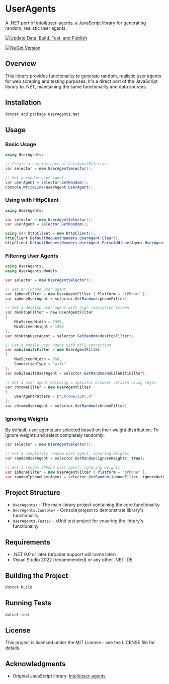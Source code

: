 # UserAgents

A .NET port of [intoli/user-agents](https://github.com/intoli/user-agents), a JavaScript library for generating random, realistic user agents.

[![Update Data, Build, Test, and Publish](https://github.com/leacasas/user-agents/actions/workflows/update-and-publish.yml/badge.svg?branch=main)](https://github.com/leacasas/user-agents/actions/workflows/update-and-publish.yml)

[![NuGet Version](https://img.shields.io/nuget/v/UserAgents.Net)](https://img.shields.io/nuget/v/UserAgents.Net)


## Overview

This library provides functionality to generate random, realistic user agents for web scraping and testing purposes. It's a direct port of the JavaScript library to .NET, maintaining the same functionality and data sources.

## Installation

```bash
dotnet add package UserAgents.Net
```

## Usage

### Basic Usage

```csharp
using UserAgents;

// Create a new instance of UserAgentSelector
var selector = new UserAgentSelector();

// Get a random user agent
var userAgent = selector.GetRandom();
Console.WriteLine(userAgent.UserAgent);
```

### Using with HttpClient

```csharp
using UserAgents;

var selector = new UserAgentSelector();
var userAgent = selector.GetRandom();

using var httpClient = new HttpClient();
httpClient.DefaultRequestHeaders.UserAgent.Clear();
httpClient.DefaultRequestHeaders.UserAgent.ParseAdd(userAgent.UserAgent);
```

### Filtering User Agents

```csharp
using UserAgents;
using UserAgents.Models;

var selector = new UserAgentSelector();

// Get an iPhone user agent
var iphoneFilter = new UserAgentFilter { Platform = "iPhone" };
var iphoneUserAgent = selector.GetRandom(iphoneFilter);

// Get a desktop user agent with high resolution screen
var desktopFilter = new UserAgentFilter 
{ 
    MinScreenWidth = 1920,
    MinScreenHeight = 1080
};
var desktopUserAgent = selector.GetRandom(desktopFilter);

// Get a mobile user agent with WiFi connection
var mobileWifiFilter = new UserAgentFilter 
{ 
    MaxScreenWidth = 768,
    ConnectionType = "wifi"
};
var mobileWifiUserAgent = selector.GetRandom(mobileWifiFilter);

// Get a user agent matching a specific browser version using regex
var chromeFilter = new UserAgentFilter
{
    UserAgentPattern = @"Chrome/120\.0"
};
var chromeUserAgent = selector.GetRandom(chromeFilter);
```

### Ignoring Weights

By default, user agents are selected based on their weight distribution. To ignore weights and select completely randomly:

```csharp
var selector = new UserAgentSelector();

// Get a completely random user agent, ignoring weights
var randomUserAgent = selector.GetRandom(ignoreWeights: true);

// Get a random iPhone user agent, ignoring weights
var iphoneFilter = new UserAgentFilter { Platform = "iPhone" };
var randomIphoneUserAgent = selector.GetRandom(iphoneFilter, ignoreWeights: true);
```

## Project Structure

- `UserAgents/` - The main library project containing the core functionality
- `UserAgents.Console/` - Console project to demonstrate library's functionality
- `UserAgents.Tests/` - xUnit test project for ensuring the library's functionality

## Requirements

- .NET 9.0 or later (broader support will come later)
- Visual Studio 2022 (recommended) or any other .NET IDE

## Building the Project

```bash
dotnet build
```

## Running Tests

```bash
dotnet test
```

## License

This project is licensed under the MIT License - see the LICENSE file for details.

## Acknowledgments

- Original JavaScript library: [intoli/user-agents](https://github.com/intoli/user-agents)